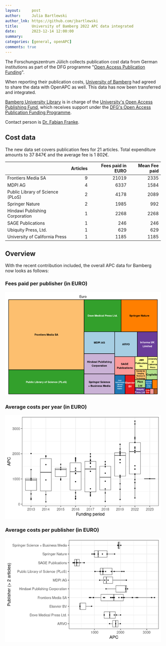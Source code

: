 ```yaml
---
layout:     post
author:     Julia Bartlewski
author_lnk: https://github.com/jbartlewski
title:      University of Bamberg 2022 APC data integrated
date:       2023-12-14 12:00:00
summary:    
categories: [general, openAPC]
comments: true
---
```




The Forschungszentrum Jülich collects publication cost data from German institutions as part of the DFG programme "[Open Access Publication Funding](https://www.fz-juelich.de/en/zb/open-science/open-access/monitoring-dfg-oa-publication-funding)".

When reporting their publication costs, [University of Bamberg](https://www.uni-bamberg.de/en/) had agreed to share the data with OpenAPC as well. This data has now been transferred and integrated.

[Bamberg University Library](https://www.uni-bamberg.de/en/library/) is in charge of the [University's Open Access Publishing Fund](https://www.uni-bamberg.de/en/library/publishing/oa-publishing/funding-oa-articles/), which receives support under the [DFG's Open Access Publication Funding Programme](https://www.dfg.de/en/research_funding/programmes/infrastructure/lis/open_access/infrastructure_funding/).

Contact person is [Dr. Fabian Franke](mailto:fabian.franke@uni-bamberg.de).

## Cost data



The new data set covers publication fees for 21 articles. Total expenditure amounts to 37 847€ and the average fee is 1 802€.



|                                 | Articles| Fees paid in EURO| Mean Fee paid|
|:--------------------------------|--------:|-----------------:|-------------:|
|Frontiers Media SA               |        9|             21019|          2335|
|MDPI AG                          |        4|              6337|          1584|
|Public Library of Science (PLoS) |        2|              4178|          2089|
|Springer Nature                  |        2|              1985|           992|
|Hindawi Publishing Corporation   |        1|              2268|          2268|
|SAGE Publications                |        1|               246|           246|
|Ubiquity Press, Ltd.             |        1|               629|           629|
|University of California Press   |        1|              1185|          1185|



## Overview

With the recent contribution included, the overall APC data for Bamberg now looks as follows:

### Fees paid per publisher (in EURO)

![plot of chunk tree_bamberg_2023_12_14_full](/figure/tree_bamberg_2023_12_14_full-1.png)

###  Average costs per year (in EURO)

![plot of chunk box_bamberg_2023_12_14_year_full](/figure/box_bamberg_2023_12_14_year_full-1.png)

###  Average costs per publisher (in EURO)

![plot of chunk box_bamberg_2023_12_14_publisher_full](/figure/box_bamberg_2023_12_14_publisher_full-1.png)
